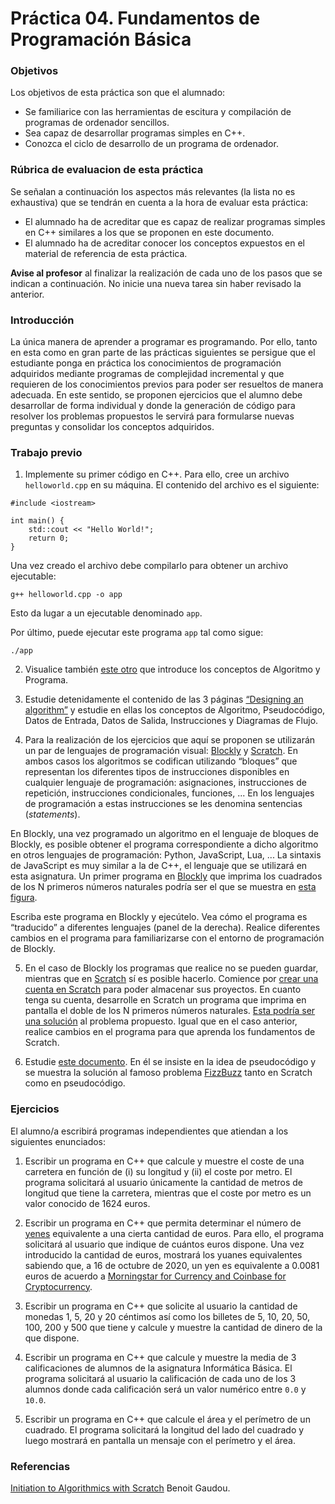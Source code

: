 # Práctica 04. Fundamentos de Programación Básica

### Objetivos

Los objetivos de esta práctica son que el alumnado:

* Se familiarice con las herramientas de escitura y compilación de programas de ordenador sencillos.
* Sea capaz de desarrollar programas simples en C++.
* Conozca el ciclo de desarrollo de un programa de ordenador.

### Rúbrica de evaluacion de esta práctica

Se señalan a continuación los aspectos más relevantes (la lista no es exhaustiva) que se tendrán en cuenta a la hora de evaluar esta práctica:

* El alumnado ha de acreditar que es capaz de realizar programas simples en C++ similares a los que se proponen en este documento.
* El alumnado ha de acreditar conocer los conceptos expuestos en el material de referencia de esta práctica.

**Avise al profesor** al finalizar la realización de cada uno de los pasos que se indican a continuación. No inicie una nueva tarea sin haber revisado la anterior.

### Introducción

La única manera de aprender a programar es programando. Por ello, tanto en esta como en gran parte de las prácticas siguientes se persigue que el estudiante ponga en práctica los conocimientos de programación adquiridos mediante programas de complejidad incremental y que requieren de los conocimientos previos para poder ser resueltos de manera adecuada. En este sentido, se proponen ejercicios que el alumno debe desarrollar de forma individual y donde la generación de código para resolver los problemas propuestos le servirá para formularse nuevas preguntas y consolidar los conceptos adquiridos.

### Trabajo previo

1. Implemente su primer código en C++. Para ello, cree un archivo `helloworld.cpp` en su máquina. El contenido del archivo es el siguiente:
```
#include <iostream>

int main() {
    std::cout << "Hello World!";
    return 0;
}
```
Una vez creado el archivo debe compilarlo para obtener un archivo ejecutable:
```
g++ helloworld.cpp -o app
```
Esto da lugar a un ejecutable denominado `app`.

Por último, puede ejecutar este programa `app` tal como sigue:
```
./app
```

2. Visualice también [este otro](http://www.upv.es/visor/media/26c336b0-19d1-2648-be94-f0d72d9af755/c) que
introduce los conceptos de Algoritmo y Programa.

3. Estudie detenidamente el contenido de las 3 páginas [“Designing an algorithm”](https://www.bbc.co.uk/bitesize/guides/z3bq7ty/revision/1)
y estudie en ellas los conceptos de Algoritmo, Pseudocódigo, Datos de Entrada, Datos de Salida, Instrucciones y Diagramas de Flujo.

4. Para la realización de los ejercicios que aquí se proponen se utilizarán un par de lenguajes de programación visual: [Blockly](https://developers.google.com/blockly)
y [Scratch](https://scratch.mit.edu/). 
En ambos casos los algoritmos se codifican utilizando “bloques” que representan los diferentes tipos de instrucciones disponibles en cualquier lenguaje de programación: 
asignaciones, instrucciones de repetición, instrucciones condicionales, funciones, ...
En los lenguajes de programación a estas instrucciones se les denomina sentencias (*statements*).

En Blockly, una vez programado un algoritmo en el lenguaje de bloques de Blockly, es posible obtener el programa correspondiente a dicho algoritmo en 
otros lenguajes de programación: Python, JavaScript, Lua, ...
La sintaxis de JavaScript es muy similar a la de C++, el lenguaje que se utilizará en esta asignatura.
Un primer programa en [Blockly](https://developers.google.com/blockly) que imprima los cuadrados de los N primeros números naturales 
podría ser el que se muestra en [esta figura](https://raw.githubusercontent.com/fsande/IB-P03-Algorithms-Programs/master/blockly1.png).

Escriba este programa en Blockly y ejecútelo. 
Vea cómo el programa es “traducido” a diferentes lenguajes (panel de la derecha). 
Realice diferentes cambios en el programa para familiarizarse con el entorno de programación de Blockly.

5. En el caso de Blockly los programas que realice no se pueden guardar, mientras que en [Scratch](https://scratch.mit.edu/) sí es posible hacerlo. 
Comience por [crear una cuenta en Scratch](https://scratch.mit.edu/join) para poder almacenar sus proyectos. 
En cuanto tenga su cuenta, desarrolle en Scratch un programa que imprima en pantalla el doble de los N primeros números naturales. 
[Esta podría ser una solución](https://scratch.mit.edu/projects/406186813/editor/) al problema propuesto. 
Igual que en el caso anterior, realice cambios en el programa para que aprenda los fundamentos de Scratch.

6. Estudie [este documento](https://www.futurelearn.com/courses/block-to-text-based-programming/0/steps/39492). 
En él se insiste en la idea de pseudocódigo y se muestra la solución al famoso problema [FizzBuzz](https://en.wikipedia.org/wiki/Fizz_buzz)
tanto en Scratch como en pseudocódigo.

### Ejercicios 

El alumno/a escribirá programas independientes que atiendan a los siguientes enunciados:

1. Escribir un programa en C++ que calcule y muestre el coste de una carretera en función de (i) su longitud y (ii) el coste por metro. El programa solicitará al usuario únicamente la cantidad de metros de longitud que tiene la carretera, mientras que el coste por metro es un valor conocido de 1624 euros.

2. Escribir un programa en C++ que permita determinar el número de [yenes](https://en.wikipedia.org/wiki/Japanese_yen) equivalente a una cierta cantidad de euros. Para ello, el programa solicitará al usuario que indique de cuántos euros dispone. Una vez introducido la cantidad de euros, mostrará los yuanes equivalentes sabiendo que, a 16 de octubre de 2020, un yen es equivalente a 0.0081 euros de acuerdo a [Morningstar for Currency and Coinbase for Cryptocurrency](https://www.google.com/intl/en/googlefinance/disclaimer/). 

3. Escribir un programa en C++ que solicite al usuario la cantidad de monedas 1, 5, 20 y 20 céntimos así como los billetes de 5, 10, 20, 50, 100, 200 y 500 que tiene y calcule y muestre la cantidad de dinero de la que dispone. 

4. Escribir un programa en C++ que calcule y muestre la media de 3 calificaciones de alumnos de la asignatura Informática Básica. El programa solicitará al usuario la calificación de cada uno de los 3 alumnos donde cada calificación será un valor numérico entre `0.0` y `10.0`.

5. Escribir un programa en C++ que calcule el área y el perímetro de un cuadrado. El programa solicitará la longitud del lado del cuadrado y luego mostrará en pantalla un mensaje con el perímetro y el área.

### Referencias

[Initiation to Algorithmics with
Scratch](https://drive.google.com/file/d/1DIU-bqgAurT-F9Ltnlam9QYWaZVeLlRJ/view?usp=sharing) Benoit Gaudou.



